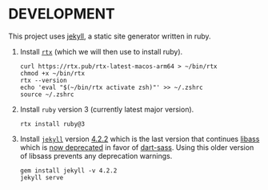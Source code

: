 # DEVELOPMENT

This project uses [jekyll](https://jekyllrb.com/), a static site generator written in ruby.

1. Install [`rtx`](https://github.com/jdxcode/rtx) (which we will then use to install ruby).

   ```shell
   curl https://rtx.pub/rtx-latest-macos-arm64 > ~/bin/rtx
   chmod +x ~/bin/rtx
   rtx --version
   echo 'eval "$(~/bin/rtx activate zsh)"' >> ~/.zshrc
   source ~/.zshrc
   ```

2. Install `ruby` version 3 (currently latest major version).

   ```shell
   rtx install ruby@3
   ```

3. Install [`jekyll`](https://jekyllrb.com/) version [4.2.2](https://rubygems.org/gems/jekyll/versions/4.2.2) which is the last version that continues [libass](https://github.com/sass/libsass) which is [now deprecated](https://sass-lang.com/blog/libsass-is-deprecated/) in favor of [dart-sass](https://sass-lang.com/dart-sass/). Using this older version of libsass prevents any deprecation warnings.

   ```shell
   gem install jekyll -v 4.2.2
   jekyll serve
   ```
